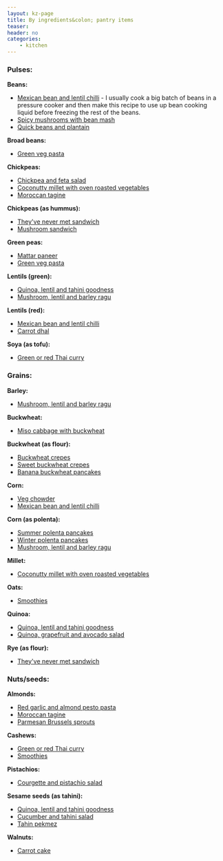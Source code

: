 ```yaml
---
layout: kz-page
title: By ingredients&colon; pantry items
teaser: 
header: no
categories:
    - kitchen
---
```


### Pulses:

**Beans:**
* [Mexican bean and lentil chilli](/kitchen/bean-and-lentil-chilli/) - I usually cook a big batch of beans in a pressure cooker and then make this recipe to use up bean cooking liquid before freezing the rest of the beans.
* [Spicy mushrooms with bean mash](/kitchen/mushrooms-bean-mash/)
* [Quick beans and plantain](/kitchen/beans-and-plantain/)

**Broad beans:**
* [Green veg pasta](/kitchen/green-veg-pasta/)

**Chickpeas:**
* [Chickpea and feta salad](/kitchen/chickpea-feta-salad/)
* [Coconutty millet with oven roasted vegetables](/kitchen/coconut-millet-veg/)
* [Moroccan tagine](/kitchen/moroccan-tagine/)

**Chickpeas (as hummus):**
* [They've never met sandwich](/kitchen/never-met-sandwich/)
* [Mushroom sandwich](/kitchen/mushroom-sandwich/)

**Green peas:**
* [Mattar paneer](/kitchen/mattar-paneer/)
* [Green veg pasta](/kitchen/green-veg-pasta/)

**Lentils (green):**
* [Quinoa, lentil and tahini goodness](/kitchen/quinoa-lentil-tahini-goodness/)
* [Mushroom, lentil and barley ragu](/kitchen/mushroom-lentil-barley-ragu/)

**Lentils (red):**
* [Mexican bean and lentil chilli](/kitchen/bean-and-lentil-chilli/)
* [Carrot dhal](/kitchen/carrot-dhal/)

**Soya (as tofu):**
* [Green or red Thai curry](/kitchen/thai-curry/)



### Grains:

**Barley:**
* [Mushroom, lentil and barley ragu](/kitchen/mushroom-lentil-barley-ragu/)

**Buckwheat:**
* [Miso cabbage with buckwheat](/kitchen/miso-cabbage-buckwheat/)

**Buckwheat (as flour):**
* [Buckwheat crepes](/kitchen/buckwheat-crepes/)
* [Sweet buckwheat crepes](/kitchen/buckwheat-crepes-sweet/)
* [Banana buckwheat pancakes](/kitchen/banana-buckwheat-pancakes/)

**Corn:**
* [Veg chowder](/kitchen/veg-chowder/)
* [Mexican bean and lentil chilli](/kitchen/bean-and-lentil-chilli/)

**Corn (as polenta):**
* [Summer polenta pancakes](/kitchen/polenta-pancakes/)
* [Winter polenta pancakes](/kitchen/polenta-pancakes-winter/)
* [Mushroom, lentil and barley ragu](/kitchen/mushroom-lentil-barley-ragu/)

**Millet:**
* [Coconutty millet with oven roasted vegetables](/kitchen/coconut-millet-veg/)

**Oats:**
* [Smoothies](/kitchen/liquid/#smoothies)

**Quinoa:**
* [Quinoa, lentil and tahini goodness](/kitchen/quinoa-lentil-tahini-goodness/)
* [Quinoa, grapefruit and avocado salad](/kitchen/quinoa-grapefruit-avo-salad/)

**Rye (as flour):**
* [They've never met sandwich](/kitchen/never-met-sandwich/)



### Nuts/seeds:

**Almonds:**
* [Red garlic and almond pesto pasta](/kitchen/red-garlic-almond-pesto-pasta/)
* [Moroccan tagine](/kitchen/moroccan-tagine/)
* [Parmesan Brussels sprouts](/kitchen/parmesan-brussels/)

**Cashews:**
* [Green or red Thai curry](/kitchen/thai-curry/)
* [Smoothies](/kitchen/liquid/#smoothies)

**Pistachios:**
* [Courgette and pistachio salad](/kitchen/courgette-pistachio-salad/)

**Sesame seeds (as tahini):**
* [Quinoa, lentil and tahini goodness](/kitchen/quinoa-lentil-tahini-goodness/)
* [Cucumber and tahini salad](/kitchen/cucumber-tahini-salad/)
* [Tahin pekmez](/kitchen/tahin-pekmez/)

**Walnuts:**
* [Carrot cake](/kitchen/carrot-cake/)
